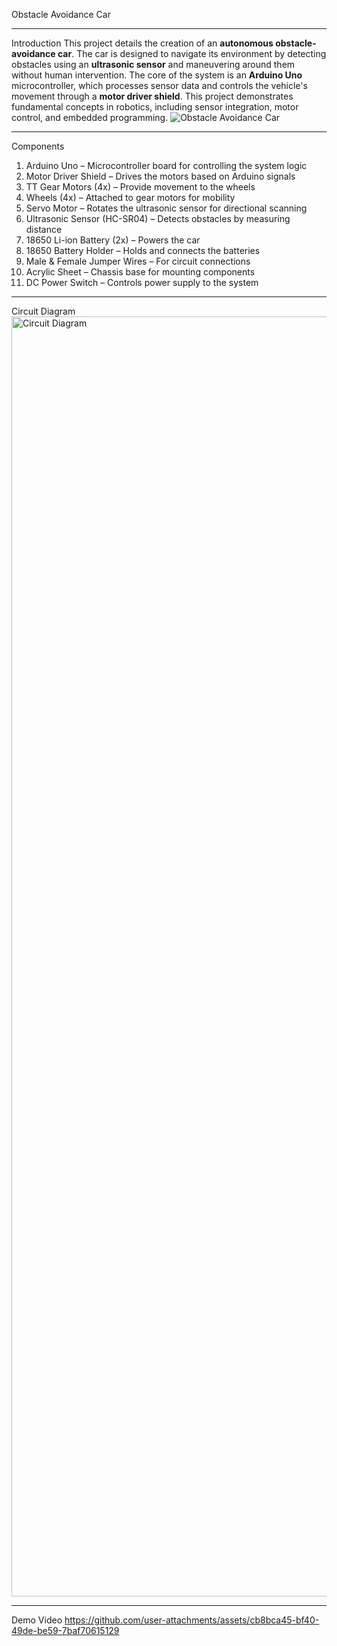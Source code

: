 Obstacle Avoidance Car

---

Introduction
This project details the creation of an **autonomous obstacle-avoidance car**. The car is designed to navigate its environment by detecting obstacles using an **ultrasonic sensor** and maneuvering around them without human intervention. The core of the system is an **Arduino Uno** microcontroller, which processes sensor data and controls the vehicle's movement through a **motor driver shield**. This project demonstrates fundamental concepts in robotics, including sensor integration, motor control, and embedded programming.
![Obstacle Avoidance Car](https://github.com/user-attachments/assets/ba1416d6-e8e6-416f-8b08-2742271c59ec)


---

Components
1. Arduino Uno – Microcontroller board for controlling the system logic
2. Motor Driver Shield – Drives the motors based on Arduino signals
3. TT Gear Motors (4x) – Provide movement to the wheels
4. Wheels (4x) – Attached to gear motors for mobility
5. Servo Motor – Rotates the ultrasonic sensor for directional scanning
6. Ultrasonic Sensor (HC-SR04) – Detects obstacles by measuring distance
7. 18650 Li-ion Battery (2x) – Powers the car
8. 18650 Battery Holder – Holds and connects the batteries
9. Male & Female Jumper Wires – For circuit connections
10. Acrylic Sheet – Chassis base for mounting components
11. DC Power Switch – Controls power supply to the system

---

Circuit Diagram
<img width="2048" height="2048" alt="Circuit Diagram" src="https://github.com/user-attachments/assets/cce2ad5d-4428-4522-a63c-1ca0f285ab64" />

---

Demo Video
https://github.com/user-attachments/assets/cb8bca45-bf40-49de-be59-7baf70615129


